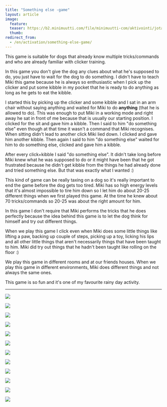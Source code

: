 ```yaml
---
title: "Something else -game"
layout: article
image:
  feature:
  teaser: https://b2.minimuutti.com/file/minimuutti-com/aktivointi/jotain-muuta-leikki/DSC60100-245px.jpg
  thumb:
redirect_from:
  - /en/activation/something-else-game/
---
```


This game is suitable for dogs that already know multiple tricks/commands and who are already familiar with clicker training.

In this game you don't give the dog any clues about what he's supposed to do, you just have to wait for the dog to do something. I didn't have to teach Miki this game because he is always so enthusiastic when I pick up the clicker and put some kibble in my pocket that he is ready to do anything as long as he gets to eat the kibble.

I started this by picking up the clicker and some kibble and I sat in an arm chair without saying anything and waited for Miki to do **anything** (that he is allowed to do). This was enough to put Miki in a working mode and right away he sat in front of me because that is usually our starting position. I clicked for the sit and gave him a kibble. Then I said to him "do something else" even though at that time it wasn't a command that Miki recognises. When sitting didn't lead to another click Miki lied down. I clicked and gave him another kibble. Then again I said to him "do something else" waited for him to do something else, clicked and gave him a kibble.

After every click+kibble I said "do something else". It didn't take long before Miki knew what he was supposed to do or it might have been that he got frustrated because he didn't get kibble from the things he had already done and tried something else. But that was exactly what I wanted :)

This kind of game can be really taxing on a dog so it's really important to end the game before the dog gets too tired. Miki has so high energy levels that it's almost impossible to tire him down so I let him do about 20-25 different things when we first played this game. At the time he knew about 70 tricks/commands so 20-25 was about the right amount for him.

In this game I don't require that Miki performs the tricks that he does perfectly because the idea behind this game is to let the dog think for himself and try out different things.

When we play this game I click even when Miki does some little things like lifting a paw, backing up couple of steps, picking up a toy, licking his lips and all other little things that aren't necessarily things that have been taught to him. Miki did try out things that he hadn't been taught like rolling on the floor :)

We play this game in different rooms and at our friends houses. When we play this game in different environments, Miki does different things and not always the same ones.

This game is so fun and it's one of my favourite rainy day activity.

---

[![](https://b2.minimuutti.com/file/minimuutti-com/aktivointi/jotain-muuta-leikki/DSC60408-800px.jpg)](https://dl.dropboxusercontent.com/sh/ea1wtnz7z734o12/AAAdxEBLo0_Rhlo50PBMOC_ra/aktivointi/jotain-muuta-leikki/DSC60408.jpg)

[![](https://b2.minimuutti.com/file/minimuutti-com/aktivointi/jotain-muuta-leikki/DSC60035-800px.jpg)](https://dl.dropboxusercontent.com/sh/ea1wtnz7z734o12/AABBmuz7nMeyit-DJCVt7lUga/aktivointi/jotain-muuta-leikki/DSC60035.jpg)

[![](https://b2.minimuutti.com/file/minimuutti-com/aktivointi/jotain-muuta-leikki/DSC60037-800px.jpg)](https://dl.dropboxusercontent.com/sh/ea1wtnz7z734o12/AABB_YoUOlGmp9ZhjWh99xlca/aktivointi/jotain-muuta-leikki/DSC60037.jpg)

[![](https://b2.minimuutti.com/file/minimuutti-com/aktivointi/jotain-muuta-leikki/DSC60075-800px.jpg)](https://dl.dropboxusercontent.com/sh/ea1wtnz7z734o12/AACn4a_KpAWcLU9g3FoR_GXba/aktivointi/jotain-muuta-leikki/DSC60075.jpg)

[![](https://b2.minimuutti.com/file/minimuutti-com/aktivointi/jotain-muuta-leikki/DSC60053-800px.jpg)](https://dl.dropboxusercontent.com/sh/ea1wtnz7z734o12/AAAS4A9Ev3HrIllxZm0EChXYa/aktivointi/jotain-muuta-leikki/DSC60053.jpg)

[![](https://b2.minimuutti.com/file/minimuutti-com/aktivointi/jotain-muuta-leikki/DSC60082-800px.jpg)](https://dl.dropboxusercontent.com/sh/ea1wtnz7z734o12/AADGOZUnbFxaW1GIXb0YWQ5Ca/aktivointi/jotain-muuta-leikki/DSC60082.jpg)

[![](https://b2.minimuutti.com/file/minimuutti-com/aktivointi/jotain-muuta-leikki/DSC60089-800px.jpg)](https://dl.dropboxusercontent.com/sh/ea1wtnz7z734o12/AAAaI9oYbFeWAzBa91-NY6nta/aktivointi/jotain-muuta-leikki/DSC60089.jpg)

[![](https://b2.minimuutti.com/file/minimuutti-com/aktivointi/jotain-muuta-leikki/DSC60100-800px.jpg)](https://dl.dropboxusercontent.com/sh/ea1wtnz7z734o12/AABERWOobk7CK7iEAI2MBnmma/aktivointi/jotain-muuta-leikki/DSC60100.jpg)

[![](https://b2.minimuutti.com/file/minimuutti-com/aktivointi/jotain-muuta-leikki/DSC60102-800px.jpg)](https://dl.dropboxusercontent.com/sh/ea1wtnz7z734o12/AABT0kVUQqKaQuimPNF1nK4la/aktivointi/jotain-muuta-leikki/DSC60102.jpg)

[![](https://b2.minimuutti.com/file/minimuutti-com/aktivointi/jotain-muuta-leikki/DS00716-800px.jpg)](https://dl.dropboxusercontent.com/sh/ea1wtnz7z734o12/AAD7hn0cyrIaPeleZoLTJpmha/aktivointi/jotain-muuta-leikki/DS00716.jpg)

[![](https://b2.minimuutti.com/file/minimuutti-com/aktivointi/jotain-muuta-leikki/DS00707-800px.jpg)](https://dl.dropboxusercontent.com/sh/ea1wtnz7z734o12/AADE2EzBNEtVrtsWJtc9Rmk5a/aktivointi/jotain-muuta-leikki/DS00707.jpg)

[![](https://b2.minimuutti.com/file/minimuutti-com/aktivointi/jotain-muuta-leikki/DS00761-800px.jpg)](https://dl.dropboxusercontent.com/sh/ea1wtnz7z734o12/AADTUIomzB6IAIcNNAQZ0Xu8a/aktivointi/jotain-muuta-leikki/DS00761.jpg)
